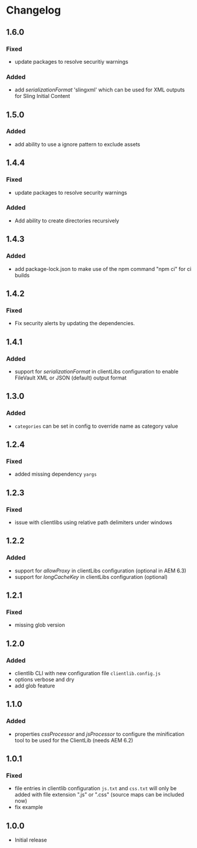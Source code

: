 # Changelog

## 1.6.0

### Fixed

- update packages to resolve securitiy warnings

### Added

- add _serializationFormat_ 'slingxml' which can be used for XML outputs for Sling Initial Content

## 1.5.0

### Added

- add ability to use a ignore pattern to exclude assets

## 1.4.4

### Fixed

- update packages to resolve security warnings

### Added

- Add ability to create directories recursively 

## 1.4.3

### Added

- add package-lock.json to make use of the npm command "npm ci" for ci builds

## 1.4.2

### Fixed

- Fix security alerts by updating the dependencies.

## 1.4.1

### Added

- support for _serializationFormat_ in clientLibs configuration to enable FileVault XML or JSON (default) output format

## 1.3.0

### Added

- `categories` can be set in config to override name as category value

## 1.2.4

### Fixed

- added missing dependency `yargs`

## 1.2.3

### Fixed

- issue with clientlibs using relative path delimiters under windows

## 1.2.2

### Added

- support for _allowProxy_ in clientLibs configuration (optional in AEM 6.3)
- support for _longCacheKey_ in clientLibs configuration (optional)

## 1.2.1

### Fixed

- missing glob version

## 1.2.0

### Added

- clientlib CLI with new configuration file `clientlib.config.js`
- options verbose and dry
- add glob feature

## 1.1.0

### Added

- properties _cssProcessor_ and _jsProcessor_ to configure the minification tool to be used for the ClientLib
  (needs AEM 6.2)

## 1.0.1

### Fixed

- file entries in clientlib configuration `js.txt` and `css.txt` will only be added with file extension ".js" or ".css"
  (source maps can be included now)
- fix example

## 1.0.0

- Initial release

